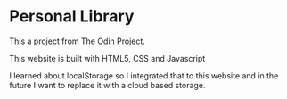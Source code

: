 # Personal Library

<p>This a project from The Odin Project.</p>
<p>This website is built with HTML5, CSS and Javascript</p>
<p>I learned about localStorage so I integrated that to this website and in the future I want to replace it with a cloud based storage.</p>
